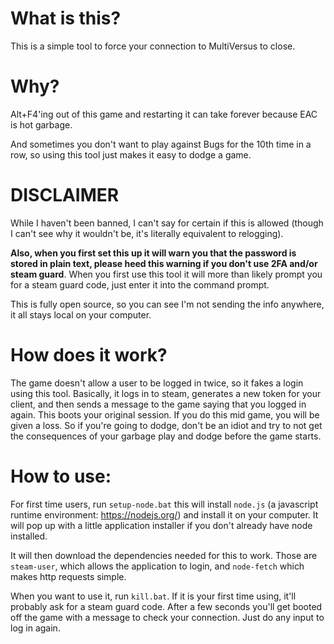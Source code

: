 # What is this?
This is a simple tool to force your connection to MultiVersus to close.

# Why?
Alt+F4'ing out of this game and restarting it can take forever because EAC is hot garbage.

And sometimes you don't want to play against Bugs for the 10th time in a row, so using this tool just makes it easy to dodge a game.

# DISCLAIMER
While I haven't been banned, I can't say for certain if this is allowed (though I can't see why it wouldn't be, it's literally equivalent to relogging).

**Also, when you first set this up it will warn you that the password is stored in plain text, please heed this warning if you don't use 2FA and/or steam guard**. When you first use this tool it will more than likely prompt you for a steam guard code, just enter it into the command prompt.

This is fully open source, so you can see I'm not sending the info anywhere, it all stays local on your computer.

# How does it work?
The game doesn't allow a user to be logged in twice, so it fakes a login using this tool. Basically, it logs in to steam, generates a new token for your client, and then sends a message to the game saying that you logged in again. This boots your original session. If you do this mid game, you will be given a loss. So if you're going to dodge, don't be an idiot and try to not get the consequences of your garbage play and dodge before the game starts.

# How to use:
For first time users, run `setup-node.bat` this will install `node.js` (a javascript runtime environment: https://nodejs.org/) and install it on your computer. It will pop up with a little application installer if you don't already have node installed.

It will then download the dependencies needed for this to work. Those are `steam-user`, which allows the application to login, and `node-fetch` which makes http requests simple.

When you want to use it, run `kill.bat`. If it is your first time using, it'll probably ask for a steam guard code. After a few seconds you'll get booted off the game with a message to check your connection. Just do any input to log in again.